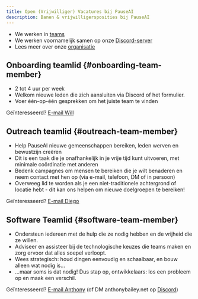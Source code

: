 ```yaml
---
title: Open (Vrijwilliger) Vacatures bij PauseAI
description: Banen & vrijwilligersposities bij PauseAI
---
```


 <!-- end of frontmatter metadata, dashes above need to stay -->

- We werken in [teams](/teams)
- We werken voornamelijk samen op onze [Discord-server](https://discord.gg/y9hdAjD83e)
- Lees meer over onze [organisatie](/organisatie)

## Onboarding teamlid {#onboarding-team-member}

- 2 tot 4 uur per week
- Welkom nieuwe leden die zich aansluiten via Discord of het formulier.
- Voer één-op-één gesprekken om het juiste team te vinden

Geïnteresseerd? [E-mail Will](mailto:will@pauseai.info)

## Outreach teamlid {#outreach-team-member}

- Help PauseAI nieuwe gemeenschappen bereiken, leden werven en bewustzijn creëren
- Dit is een taak die je onafhankelijk in je vrije tijd kunt uitvoeren, met minimale coördinatie met anderen
- Bedenk campagnes om mensen te bereiken die je wilt benaderen en neem contact met hen op (via e-mail, telefoon, DM of in persoon)
- Overweeg lid te worden als je een niet-traditionele achtergrond of locatie hebt - dit kan ons helpen om nieuwe doelgroepen te bereiken!

Geïnteresseerd? [E-mail Diego](mailto:diego@pauseai.info)

## Software Teamlid {#software-team-member}

- Ondersteun iedereen met de hulp die ze nodig hebben en de vrijheid die ze willen.
- Adviseer en assisteer bij de technologische keuzes die teams maken en zorg ervoor dat alles soepel verloopt.
- Wees strategisch: houd dingen eenvoudig en schaalbaar, en bouw alleen wat nodig is...
- ...maar soms is dat nodig! Dus stap op, ontwikkelaars: los een probleem op en maak een verschil.

Geïnteresseerd? [E-mail Anthony](mailto:anthony@pauseai.info) (of DM anthonybailey.net op [Discord](https://discord.gg/y9hdAjD83e))
